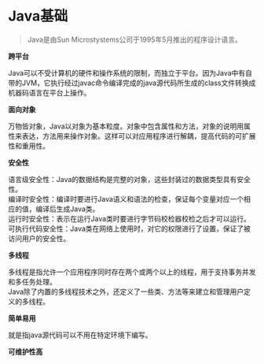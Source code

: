 # Java基础

> Java是由Sun Microstystems公司于1995年5月推出的程序设计语言。

**跨平台**  

Java可以不受计算机的硬件和操作系统的限制，而独立于平台。因为Java中有自带的JVM，它执行经过javac命令编译完成的java源代码所生成的class文件转换成机器码语言在平台上操作。

**面向对象**  

万物皆对象，Java以对象为基本粒度。对象中包含属性和方法，对象的说明用属性来表达，方法用来操作对象。这样可以对应用程序进行解耦，提高代码的可扩展性和重用性。

**安全性**  

语言级安全性：Java的数据结构是完整的对象，这些封装过的数据类型具有安全性。  
编译时安全性：编译时要进行Java语义和语法的检查，保证每个变量对应一个相应的值，编译后生成Java类。  
运行时安全性：表示在运行Java类时要进行字节码校检器校检之后才可以运行。  
可执行代码安全性：Java类在网络上使用时，对它的权限进行了设置，保证了被访问用户的安全性。

**多线程**   

多线程是指允许一个应用程序同时存在两个或两个以上的线程，用于支持事务并发和多任务处理。  
Java除了内置的多线程技术之外，还定义了一些类、方法等来建立和管理用户定义的多线程。

**简单易用**   

就是指java源代码可以不用在特定环境下编写。

**可维护性高**  